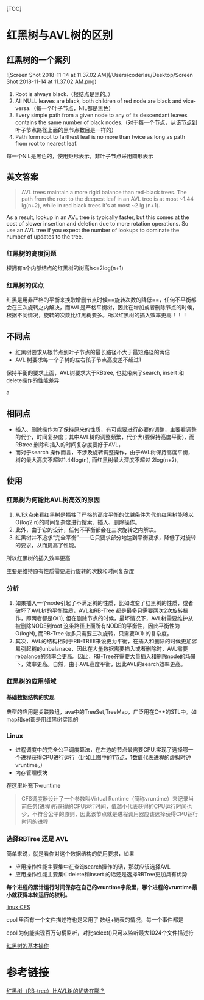 [TOC]



# 红黑树与AVL树的区别 

## 红黑树的一个案列

![Screen Shot 2018-11-14 at 11.37.02 AM](/Users/coderlau/Desktop/Screen Shot 2018-11-14 at 11.37.02 AM.png)

1. Root is always black.（根结点是黑的。）
2. All NULL leaves are black, both children of red node are black and vice-versa.（每一个叶子节点，NIL都是黑色）
3. Every simple path from a given node to any of its descendant leaves contains the same number of black
   nodes.（对于每一个节点，从该节点到叶子节点路径上面的黑节点数目是一样的）
4. Path form root to farthest leaf is no more than twice as long as path from root to nearest leaf.

每一个NIL是黑色的，使用矩形表示，非叶子节点采用圆形表示

## 英文答案

>AVL trees maintain a more rigid balance than red-black trees. The path from the root to the deepest leaf in an AVL tree is at most ~1.44 lg(n+2), while in red black trees it's at most ~2 lg (n+1).

As a result, lookup in an AVL tree is typically faster, but this comes at the cost of slower insertion and deletion due to more rotation operations. So use an AVL tree if you expect the number of lookups to dominate the number of updates to the tree.

### 红黑树的高度问题

棵拥有n个内部结点的红黑树的树高h<=2log(n+1)

### 红黑树的优点

红黑是用非严格的平衡来换取增删节点时候==旋转次数的降低==，任何不平衡都会在三次旋转之内解决，而AVL是严格平衡树，因此在增加或者删除节点的时候，根据不同情况，旋转的次数比红黑树要多。所以红黑树的插入效率更高！！！

## 不同点

- 红黑树要求从根节点到叶子节点的最长路径不大于最短路径的两倍
- AVL 树要求每一个子树的左右孩子节点高度差不超过1

保持平衡的要求上面，AVL树要求大于RBtree, 也就带来了search, insert 和delete操作的性能差异

a

## 相同点

- 插入、删除操作为了保持原来的性质，有可能要进行必要的调整，主要看调整的代价，时间复杂度；其中AVL树的调整频繁，代价大(要保持高度平衡)，而RBtree 删除和插入的时间复杂度要好于AVL，
- 而对于search 操作而言，不涉及旋转调整操作，由于AVL树保持高度平衡，树的最大高度不超过1.44log(n), 而红黑树最大深度不超过 2log(n+2), 

##  使用

### 红黑树为何能比AVL树高效的原因

1. 从1这点来看红黑树是牺牲了严格的高度平衡的优越条件为代价红黑树能够以O(log2 n)的时间复杂度进行搜索、插入、删除操作。
2. 此外，由于它的设计，任何不平衡都会在三次旋转之内解决。
3. 红黑树并不追求“完全平衡”——它只要求部分地达到平衡要求，降低了对旋转的要求，从而提高了性能。

所以红黑树的插入效率更高

主要是维持原有性质需要进行旋转的次数和时间复杂度

### 分析

1. 如果插入一个node引起了不满足树的性质，比如改变了红黑树的性质，或者破坏了AVL树的平衡性质，AVL和RB-Tree 都是最多只需要两次2次旋转操作，即两者都是O(1), 但在删除节点的时候，最坏情况下，AVL树需要维护从被删除NODE到root 这条路径上面所有NODE的平衡性，因此平衡性为O(logN), 而RB-Tree 做多只需要三次旋转，只需要0(1) 的复杂度。
2. 其次，AVL的结构相对于RB-TREE来说更为平衡，在插入和删除的时候更加容易引起树的unbalanace，因此在大量数据需要插入或者删除时，AVL需要rebalance的频率会更高。因此，RB-Tree在需要大量插入和删除node的场景下，效率更高。自然，由于AVL高度平衡，因此AVL的search效率更高。 

### 红黑树的应用领域

#### 基础数据结构的实现

典型的应用是关联数组，ava中的TreeSet,TreeMap，广泛用在C++的STL中。如map和set都是用红黑树实现的

### Linux  

- 进程调度中的完全公平调度算法，在左边的节点最需要CPU,实现了选择哪一个进程获得CPU进行运行（比如上图中的1节点，1数值代表进程的虚拟时钟vruntime。）
- 内存管理模块

在这里补充下vruntime 

> CFS调度器设计了一个参数叫Virtual Runtime（简称vruntime）来记录当前任务(进程)所获得的CPU运行时间，值越小代表获得的CPU运行时间也少，不符合公平的原则，因此该节点就是进程调用器应该选择获得CPU运行时间的进程



### 选择RBTree 还是 AVL

简单来说，就是看你对这个数据结构的使用要求，如果 

- 应用操作性能主要集中在查询search操作的话，那就应该选择AVL
- 应用操作性能主要集中delete和insert 的话还是选择RBTree更加具有优势

**每个进程的累计运行时间保存在自己的vruntime字段里，哪个进程的vruntime最小就获得本轮运行的权利。**



[linux CFS](每个进程的累计运行时间保存在自己的vruntime字段里，哪个进程的vruntime最小就获得本轮运行的权利。)

epoll里面有一个文件描述符也是采用了  数组+链表的情况，每一个事件都是

epoll为何能实现百万句柄监听，对比select()只可以监听最大1024个文件描述符

[红黑树的基本操作](https://blog.csdn.net/xiaofei0859/article/details/73618954)

# 参考链接

[红黑树（RB-tree）比AVL树的优势在哪？](https://blog.csdn.net/mmshixing/article/details/51692892)

